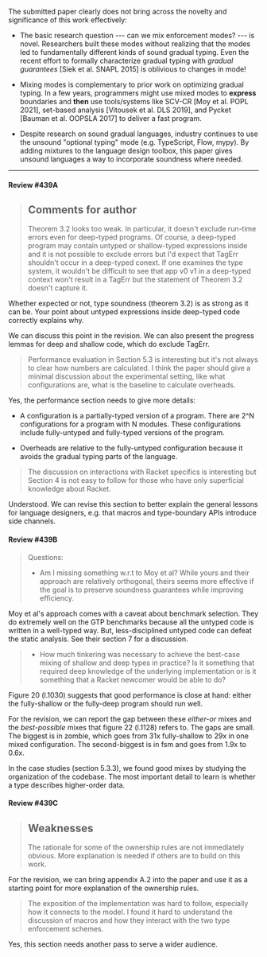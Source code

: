 The submitted paper clearly does not bring across the novelty and significance
of this work effectively:

* The basic research question --- can we mix enforcement modes? --- is novel.
  Researchers built these modes without realizing that the modes led to
  fundamentally different kinds of sound gradual typing. Even the recent effort
  to formally characterize gradual typing with _gradual guarantees_ [Siek et al.
  SNAPL 2015] is oblivious to changes in mode!

* Mixing modes is complementary to prior work on optimizing gradual typing.
  In a few years, programmers might use mixed modes to **express** boundaries
  and **then** use tools/systems like SCV-CR [Moy et al. POPL 2021], set-based
  analysis [Vitousek et al. DLS 2019], and Pycket [Bauman et al. OOPSLA 2017]
  to deliver a fast program.

* Despite research on sound gradual languages, industry continues to use the
  unsound "optional typing" mode (e.g. TypeScript, Flow, mypy). By adding
  mixtures to the language design toolbox, this paper gives unsound languages a
  way to incorporate soundness where needed.


- - -

#### Review #439A

> Comments for author
> -------------------
> Theorem 3.2 looks too weak.  In particular, it doesn't exclude
> run-time errors even for deep-typed programs.  Of course, a deep-typed
> program may contain untyped or shallow-typed expressions inside and it
> is not possible to exclude errors but I'd expect that TagErr shouldn't
> occur in a deep-typed conext.  If one examines the type system, it
> wouldn't be difficult to see that app v0 v1 in a deep-typed context
> won't result in a TagErr but the statement of Theorem 3.2 doesn't
> capture it.

Whether expected or not, type soundness (theorem 3.2) is as strong as it can
be. Your point about untyped expressions inside deep-typed code correctly
explains why.

We can discuss this point in the revision. We can also present the progress
lemmas for deep and shallow code, which do exclude TagErr.


> Performance evaluation in Section 5.3 is interesting but it's not
> always to clear how numbers are calculated.  I think the paper should
> give a minimal discussion about the experimental setting, like what
> configurations are, what is the baseline to calculate overheads.

Yes, the performance section needs to give more details:

- A configuration is a partially-typed version of a program. There are
  2^N configurations for a program with N modules. These configurations
  include fully-untyped and fully-typed versions of the program.

- Overheads are relative to the fully-untyped configuration because it
  avoids the gradual typing parts of the language.


> The discussion on interactions with Racket specifics is interesting
> but Section 4 is not easy to follow for those who have only
> superficial knowledge about Racket.

Understood. We can revise this section to better explain the general lessons
for language designers, e.g. that macros and type-boundary APIs introduce
side channels.


#### Review #439B

> Questions:
> - Am I missing something w.r.t to Moy et al? While yours and their approach
> are relatively orthogonal, theirs seems more effective if the goal is to
> preserve soundness guarantees while improving efficiency.

Moy et al's approach comes with a caveat about benchmark selection. They do
extremely well on the GTP benchmarks because all the untyped code is written
in a well-typed way. But, less-disciplined untyped code can defeat the static
analysis. See their section 7 for a discussion.


> - How much tinkering was necessary to achieve the best-case mixing of shallow
> and deep types in practice? Is it something that required deep knowledge of
> the underlying implementation or is it something that a Racket newcomer would
> be able to do?

Figure 20 (l.1030) suggests that good performance is close at hand: either
the fully-shallow or the fully-deep program should run well.

For the revision, we can report the gap between these _either-or_ mixes and
the _best-possible_ mixes that figure 22 (l.1128) refers to. The gaps are
small. The biggest is in zombie, which goes from 31x fully-shallow to 29x
in one mixed configuration. The second-biggest is in fsm and goes from
1.9x to 0.6x.

In the case studies (section 5.3.3), we found good mixes by studying the
organization of the codebase. The most important detail to learn is whether
a type describes higher-order data.


#### Review #439C

> Weaknesses
> ----------
> The rationale for some of the ownership rules are not immediately
> obvious.  More explanation is needed if others are to build on this
> work.

For the revision, we can bring appendix A.2 into the paper and use it
as a starting point for more explanation of the ownership rules.


> The exposition of the implementation was hard to follow, especially
> how it connects to the model.  I found it hard to understand the
> discussion of macros and how they interact with the two type
> enforcement schemes.

Yes, this section needs another pass to serve a wider audience.

